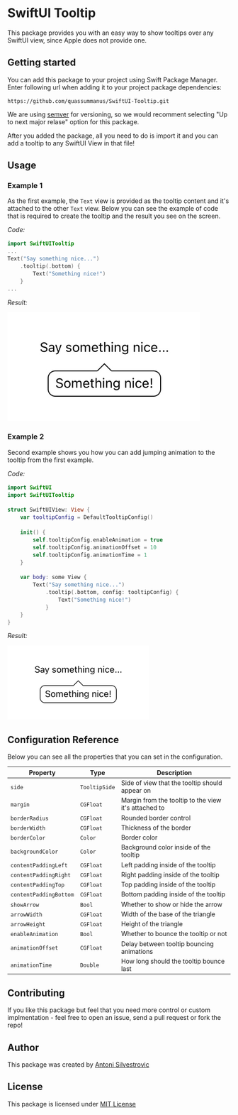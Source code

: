 # SwiftUI Tooltip

This package provides you with an easy way to show tooltips over any SwiftUI view, since Apple does not provide one.

## Getting started

You can add this package to your project using Swift Package Manager. Enter following url when adding it to your project package dependencies:

```
https://github.com/quassummanus/SwiftUI-Tooltip.git
```

We are using [semver](https://semver.org) for versioning, so we would recomment selecting "Up to next major relase" option for this package.

After you added the package, all you need to do is import it and you can add a tooltip to any SwiftUI View in that file!

## Usage

### Example 1

As the first example, the `Text` view is provided as the tooltip content and it's attached to the other `Text` view.
Below you can see the example of code that is required to create the tooltip and the result you see on the screen.

*Code:*

```swift
import SwiftUITooltip
...
Text("Say something nice...")
    .tooltip(.bottom) {
        Text("Something nice!")
    }
...
```

*Result:*

![example 1](images/example_1.jpg)

### Example 2

Second example shows you how you can add jumping animation to the tooltip from the first example.

*Code:*

```swift
import SwiftUI
import SwiftUITooltip

struct SwiftUIView: View {
    var tooltipConfig = DefaultTooltipConfig()
    
    init() {
        self.tooltipConfig.enableAnimation = true
        self.tooltipConfig.animationOffset = 10
        self.tooltipConfig.animationTime = 1
    }
    
    var body: some View {
        Text("Say something nice...")
            .tooltip(.bottom, config: tooltipConfig) {
                Text("Something nice!")
            }
    }
}
```

*Result:*

![example 2](images/example_2.gif)

## Configuration Reference

Below you can see all the properties that you can set in the configuration.

| Property | Type | Description |
| ---------- | ------ | ------------ |
| `side` | `TooltipSide` | Side of view that the tooltip should appear on |
| `margin` | `CGFloat` | Margin from the tooltip to the view it's attached to |
| `borderRadius` | `CGFloat` | Rounded border control |
| `borderWidth` | `CGFloat` | Thickness of the border |
| `borderColor` | `Color` | Border color |
| `backgroundColor` | `Color` | Background color inside of the tooltip |
| `contentPaddingLeft` | `CGFloat` | Left padding inside of the tooltip |
| `contentPaddingRight` | `CGFloat` | Right padding inside of the tooltip |
| `contentPaddingTop` | `CGFloat` | Top padding inside of the tooltip |
| `contentPaddingBottom` | `CGFloat` | Bottom padding inside of the tooltip |
| `showArrow` | `Bool` | Whether to show or hide the arrow |
| `arrowWidth` | `CGFloat` | Width of the base of the triangle |
| `arrowHeight` | `CGFloat` | Height of the triangle |
| `enableAnimation` | `Bool` | Whether to bounce the tooltip or not |
| `animationOffset` | `CGFloat` | Delay between tooltip bouncing animations |
| `animationTime` | `Double` | How long should the tooltip bounce last |

## Contributing

If you like this package but feel that you need more control or custom implmentation - feel free to open an issue, send a pull request or fork the repo!

## Author

This package was created by [Antoni Silvestrovic](https://github.com/bring-shrubbery)

## License

This package is licensed under [MIT License](LICENSE)
